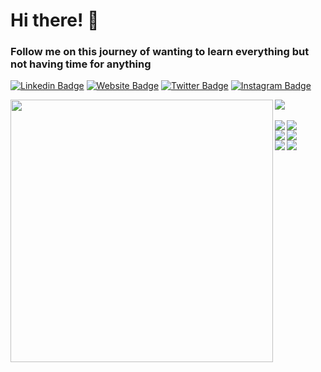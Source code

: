 # Hi there! 👋  
### Follow me on this journey of wanting to learn everything but not having time for anything
[![Linkedin Badge](https://img.shields.io/badge/-LinkedIn-0e76a8?style=flat-square&logo=Linkedin&logoColor=white)](https://www.linkedin.com/in/andr%C3%A9-cl%C3%A9rigo-525598217/)
[![Website Badge](https://img.shields.io/badge/Website-3b5998?style=flat-square&logo=google-chrome&logoColor=white)](https://andreclerigo.github.io)
[![Twitter Badge](https://img.shields.io/badge/-Twitter-00acee?style=flat-square&logo=Twitter&logoColor=white)](https://twitter.com/mrmaster__)
[![Instagram Badge](https://img.shields.io/badge/-Instagram-e4405f?style=flat-square&logo=Instagram&logoColor=white)](https://www.instagram.com/mrmaster__/)
<br>

<div>
  <img align="left" src="https://github-readme-stats.vercel.app/api?username=andreclerigo&theme=gotham&show_icons=true" width="420"/>
  <img src="https://github-readme-stats.vercel.app/api/top-langs/?username=andreclerigo&hide=vhdl&theme=gotham&langs_count=6&layout=compact"/>
</div>

<br>

<div>
  <a href="https://github.com/andreclerigo/pico-projects">
    <img align="left" src="https://github-readme-stats.vercel.app/api/pin/?username=andreclerigo&repo=pico-projects&theme=react&show_owner=true"/>
  </a>
  <a href="https://github.com/andreclerigo/rpi_minecraft_web">
    <img src="https://github-readme-stats.vercel.app/api/pin/?username=andreclerigo&repo=rpi_minecraft_web&theme=react&show_owner=true"/>
  </a>
</div>

<div>
  <a href="https://github.com/andreclerigo/leci_2ano">
    <img align="left" src="https://github-readme-stats.vercel.app/api/pin/?username=andreclerigo&repo=leci_2ano&theme=react&show_owner=true"/>
  </a>
  <a href="https://github.com/andreclerigo/andreclerigo.github.io">
    <img src="https://github-readme-stats.vercel.app/api/pin/?username=andreclerigo&repo=andreclerigo.github.io&theme=react&show_owner=true"/>
  </a>
</div>

<div>
  <a href="https://github.com/andreclerigo/weather_twitterbot">
    <img align="left" align="center" src="https://github-readme-stats.vercel.app/api/pin/?username=andreclerigo&repo=weather_twitterbot&theme=react&show_owner=true"/>
  </a>
  <a href="https://github.com/andreclerigo/cryptochecker">
    <img src="https://github-readme-stats.vercel.app/api/pin/?username=andreclerigo&repo=cryptochecker&theme=react&show_owner=true"/>
  </a>
</div>
